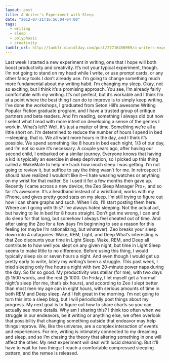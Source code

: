 ```yaml
---
layout: post
title: A Writer's Experiment with Sleep
date: "2012-07-21T16:56:04-04:00"
tags:
  - writing
  - sleep
  - polyphasic
  - creativity
tumblr_url: http://tumblr.davidlday.com/post/27716456969/a-writers-experiment-with-sleep
---
```


Last week I started a new experiment in writing, one that I hope will both boost
productivity and creativity. It’s not your typical experiment, though. I’m not
going to stand on my head while I write, or use prompt cards, or any other fancy
tools I don’t already use. I’m going to change something much more fundamental
about my writing habit. I’m changing my sleep. Okay, not so exciting, but I
think it’s a promising approach. You see, I’m already fairly comfortable with my
writing. It’s not perfect, but it’s workable and I think I’m at a point where
the best thing I can do to improve is to simply keep writing. I’ve done the
workshops, I graduated from Seton Hill’s awesome Writing Popular Fiction
graduate program, and I have a trusted group of critique partners and beta
readers. And I’m reading, something I always did but now I select what I read
with more intent on developing a sense of the genres I work in. What’s left?
Well, it’s just a matter of time. Something we’re all a little short on. I’m
determined to reduce the number of hours I spend in bed—sleeping, that is. We
all want more hours in the day, and I think it’s possible. We spend something
like 8 hours in bed each night, 1/3 of our day, and I’m not so sure it’s
necessary. A couple years ago, after having our second child, I embarked on a
similar journey. Everyone knows that having a kid is typically an exercise in
sleep deprivation, so I picked up this thing called a WakeMate to help me track
how much sleep I was getting. I’m not going to review it, but suffice to say the
thing wasn’t for me. In retrospect I should have realized I wouldn’t like it—I
hate wearing watches or anything on my wrist for that matter. So I used it for a
few months then gave up. Recently I came across a new device, the Zeo Sleep
Manager Pro+, and so far it’s awesome. It’s a headband instead of a wristband,
works with my iPhone, and gives pretty good stats on my sleep. I’m still trying
to figure out how I can share graphs and such. When I do, I’ll start posting
them here. Where am I going with this? I’ve always hated sleeping. Not the
actual act, but having to lie in bed for 8 hours straight. Don’t get me wrong, I
can and do sleep for that long, but somehow I always feel cheated out of time.
And after using the Zeo for a few days I’m beginning to see a reason for this
feeling (or maybe I’m rationalizing, but whatever). Zeo breaks your sleep down
into 4 catagories: Wake, REM, Light, and Deep.What’s interesting is that Zeo
discounts your time in Light Sleep. Wake, REM, and Deep all contribute to how
well you slept on any given night, but time in Light Sleep seems to make little
to no difference. Before using this thing, I would typically sleep six or seven
hours a night. And even though I would get up pretty early to write, lately my
writing’s been a struggle. This past week, I tried sleeping only five hours a
night with two 20-minute power naps during the day. So far so good. My
productivity was stellar (for me), with two days @ 1500 words, and the rest
@ 1000. On Friday, I let myself get a ‘normal’ night’s sleep (for me, that’s six
hours), and according to Zeo I slept better than most men my age can in eight
hours, with serious amounts of time in both REM and Deep sleep. And I felt great
in the morning. I’m not going to turn this into a sleep blog, but I will
periodically post things about my progress. My next goal is to figure out how to
share charts so you can actually see more details. Why am I sharing this? I
think too often when we struggle in our endeavors, be it writing or anything
else, we often overlook that possibility that changing something outside that
endeavor may help things improve. We, like the universe, are a complex
interaction of events and experiences. For me, writing is intimately connected
to my dreaming and sleep, and so I’m chasing the theory that altering something
in one will affect the other. My next experiment will deal with lucid dreaming.
But it’ll have to wait for two things: I reach a comfortable compressed sleeping
pattern, and the remee is released.
